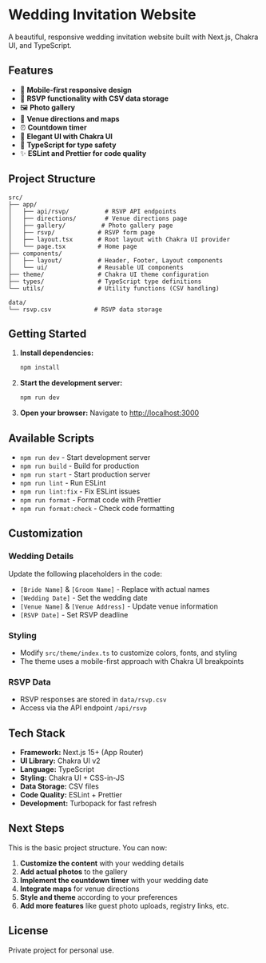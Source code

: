 # Wedding Invitation Website

A beautiful, responsive wedding invitation website built with Next.js, Chakra UI, and TypeScript.

## Features

- 📱 **Mobile-first responsive design**
- 💌 **RSVP functionality with CSV data storage**
- 🖼️ **Photo gallery**
- 📍 **Venue directions and maps**
- ⏰ **Countdown timer**
- 🎨 **Elegant UI with Chakra UI**
- 📝 **TypeScript for type safety**
- ✨ **ESLint and Prettier for code quality**

## Project Structure

```
src/
├── app/
│   ├── api/rsvp/          # RSVP API endpoints
│   ├── directions/        # Venue directions page
│   ├── gallery/          # Photo gallery page
│   ├── rsvp/            # RSVP form page
│   ├── layout.tsx       # Root layout with Chakra UI provider
│   └── page.tsx         # Home page
├── components/
│   ├── layout/          # Header, Footer, Layout components
│   └── ui/              # Reusable UI components
├── theme/               # Chakra UI theme configuration
├── types/               # TypeScript type definitions
└── utils/               # Utility functions (CSV handling)

data/
└── rsvp.csv            # RSVP data storage
```

## Getting Started

1. **Install dependencies:**

   ```bash
   npm install
   ```

2. **Start the development server:**

   ```bash
   npm run dev
   ```

3. **Open your browser:**
   Navigate to [http://localhost:3000](http://localhost:3000)

## Available Scripts

- `npm run dev` - Start development server
- `npm run build` - Build for production
- `npm run start` - Start production server
- `npm run lint` - Run ESLint
- `npm run lint:fix` - Fix ESLint issues
- `npm run format` - Format code with Prettier
- `npm run format:check` - Check code formatting

## Customization

### Wedding Details

Update the following placeholders in the code:

- `[Bride Name]` & `[Groom Name]` - Replace with actual names
- `[Wedding Date]` - Set the wedding date
- `[Venue Name]` & `[Venue Address]` - Update venue information
- `[RSVP Date]` - Set RSVP deadline

### Styling

- Modify `src/theme/index.ts` to customize colors, fonts, and styling
- The theme uses a mobile-first approach with Chakra UI breakpoints

### RSVP Data

- RSVP responses are stored in `data/rsvp.csv`
- Access via the API endpoint `/api/rsvp`

## Tech Stack

- **Framework:** Next.js 15+ (App Router)
- **UI Library:** Chakra UI v2
- **Language:** TypeScript
- **Styling:** Chakra UI + CSS-in-JS
- **Data Storage:** CSV files
- **Code Quality:** ESLint + Prettier
- **Development:** Turbopack for fast refresh

## Next Steps

This is the basic project structure. You can now:

1. **Customize the content** with your wedding details
2. **Add actual photos** to the gallery
3. **Implement the countdown timer** with your wedding date
4. **Integrate maps** for venue directions
5. **Style and theme** according to your preferences
6. **Add more features** like guest photo uploads, registry links, etc.

## License

Private project for personal use.
